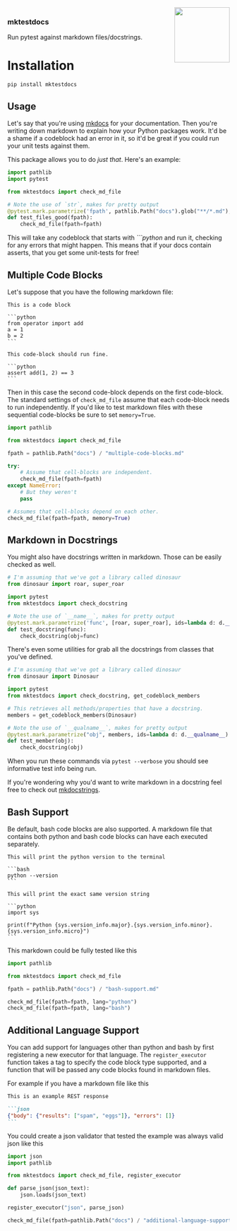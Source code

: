 <img src="icon.png" width=125 height=125 align="right">

### mktestdocs

Run pytest against markdown files/docstrings.

# Installation 

```
pip install mktestdocs
```

## Usage 

Let's say that you're using [mkdocs](https://squidfunk.github.io/mkdocs-material/getting-started/) 
for your documentation. Then you're writing down markdown to explain how your Python packages work. 
It'd be a shame if a codeblock had an error in it, so it'd be 
great if you could run your unit tests against them. 

This package allows you to do _just that_. Here's an example:

```python
import pathlib
import pytest

from mktestdocs import check_md_file

# Note the use of `str`, makes for pretty output
@pytest.mark.parametrize('fpath', pathlib.Path("docs").glob("**/*.md"), ids=str)
def test_files_good(fpath):
    check_md_file(fpath=fpath)
```

This will take any codeblock that starts with *\`\`\`python* and run it, checking
for any errors that might happen. This means that if your docs contain asserts, that
you get some unit-tests for free! 

## Multiple Code Blocks 

Let's suppose that you have the following markdown file: 

    This is a code block

    ```python
    from operator import add
    a = 1
    b = 2
    ```

    This code-block should run fine.

    ```python
    assert add(1, 2) == 3
    ```

Then in this case the second code-block depends on the first code-block. The standard settings of `check_md_file` assume that each code-block needs to run independently. If you'd like to test markdown files with these sequential code-blocks be sure to set `memory=True`. 

```python
import pathlib

from mktestdocs import check_md_file

fpath = pathlib.Path("docs") / "multiple-code-blocks.md"

try:
    # Assume that cell-blocks are independent.
    check_md_file(fpath=fpath)
except NameError:
    # But they weren't
    pass

# Assumes that cell-blocks depend on each other.
check_md_file(fpath=fpath, memory=True)
```

## Markdown in Docstrings

You might also have docstrings written in markdown. Those can be easily checked
as well. 

```python
# I'm assuming that we've got a library called dinosaur
from dinosaur import roar, super_roar

import pytest
from mktestdocs import check_docstring

# Note the use of `__name__`, makes for pretty output
@pytest.mark.parametrize('func', [roar, super_roar], ids=lambda d: d.__name__)
def test_docstring(func):
    check_docstring(obj=func)
```

There's even some utilities for grab all the docstrings from classes that you've defined. 

```python
# I'm assuming that we've got a library called dinosaur
from dinosaur import Dinosaur

import pytest
from mktestdocs import check_docstring, get_codeblock_members

# This retrieves all methods/properties that have a docstring.
members = get_codeblock_members(Dinosaur)

# Note the use of `__qualname__`, makes for pretty output
@pytest.mark.parametrize("obj", members, ids=lambda d: d.__qualname__)
def test_member(obj):
    check_docstring(obj)
```

When you run these commands via `pytest --verbose` you should see informative test info being run. 

If you're wondering why you'd want to write markdown in a docstring feel free to check out [mkdocstrings](https://github.com/mkdocstrings/mkdocstrings).

## Bash Support

Be default, bash code blocks are also supported. A markdown file that contains
both python and bash code blocks can have each executed separately.

    This will print the python version to the terminal

    ```bash
    python --version
    ```

    This will print the exact same version string

    ```python
    import sys

    print(f"Python {sys.version_info.major}.{sys.version_info.minor}.{sys.version_info.micro}")
    ```

This markdown could be fully tested like this

```python
import pathlib

from mktestdocs import check_md_file

fpath = pathlib.Path("docs") / "bash-support.md"

check_md_file(fpath=fpath, lang="python")
check_md_file(fpath=fpath, lang="bash")
```

## Additional Language Support

You can add support for languages other than python and bash by first
registering a new executor for that language. The `register_executor` function
takes a tag to specify the code block type supported, and a function that will
be passed any code blocks found in markdown files.

For example if you have a markdown file like this

````markdown
This is an example REST response

```json
{"body": {"results": ["spam", "eggs"]}, "errors": []}
```
````

You could create a json validator that tested the example was always valid json like this

```python
import json
import pathlib

from mktestdocs import check_md_file, register_executor

def parse_json(json_text):
    json.loads(json_text)

register_executor("json", parse_json)

check_md_file(fpath=pathlib.Path("docs") / "additional-language-support.md", lang="json")
```
